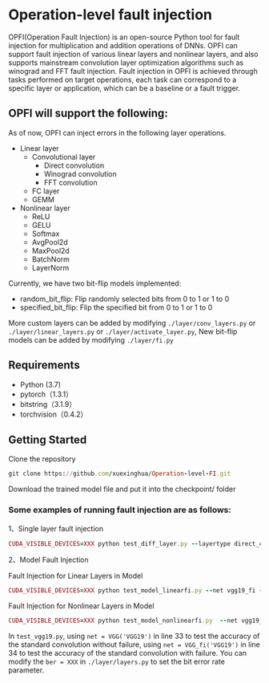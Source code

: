 # Operation-level fault injection
OPFI(Operation Fault Injection) is an open-source Python tool for fault injection for multiplication and addition operations of DNNs. OPFI can support fault injection of various linear layers and nonlinear layers, and also supports mainstream convolution layer optimization algorithms such as winograd and FFT fault injection. Fault injection in OPFI is achieved through tasks performed on target operations, each task can correspond to a specific layer or application, which can be a baseline or a fault trigger.

## OPFI will support the following:
As of now, OPFI can inject errors in the following layer operations.
* Linear layer
  * Convolutional layer
    * Direct convolution
    * Winograd convolution
    * FFT convolution
  * FC layer
  * GEMM
* Nonlinear layer
  * ReLU
  * GELU
  * Softmax
  * AvgPool2d
  * MaxPool2d
  * BatchNorm
  * LayerNorm
  
Currently, we have two bit-flip models implemented:
* random_bit_flip: Flip randomly selected bits from 0 to 1 or 1 to 0
* specified_bit_flip: Flip the specified bit from 0 to 1 or 1 to 0

More custom layers can be added by modifying ```./layer/conv_layers.py``` or ```./layer/linear_layers.py``` or ```./layer/activate_layer.py```, New bit-flip models can be added by modifying ```./layer/fi.py```
## Requirements
* Python (3.7)
* pytorch（1.3.1）
* bitstring（3.1.9）
* torchvision（0.4.2）
## Getting Started
Clone the repository
```ruby
git clone https://github.com/xuexinghua/Operation-level-FI.git
```
Download the trained model file and put it into the checkpoint/ folder

### Some examples of running fault injection are as follows:
1、Single layer fault injection

```ruby
CUDA_VISIBLE_DEVICES=XXX python test_diff_layer.py --layertype direct_conv --ber 1e-6
```

2、Model Fault Injection

Fault Injection for Linear Layers in Model
```ruby
CUDA_VISIBLE_DEVICES=XXX python test_model_linearfi.py --net vgg19_fi --dataset cifar100 --ber 1E-10 1E-9
```

Fault Injection for Nonlinear Layers in Model
```ruby
CUDA_VISIBLE_DEVICES=XXX python test_model_nonlinearfi.py  --net vgg19_ReLU_fi --dataset cifar100 --ber 1E-7 1e-6
```


In ```test_vgg19.py```, using ```net = VGG('VGG19')``` in line 33 to test the accuracy of the standard convolution without failure, using ```net = VGG_fi('VGG19')``` in line 34 to test the accuracy of the standard convolution with failure.
You can modify the ```ber = XXX``` in ```./layer/layers.py``` to set the bit error rate parameter.
